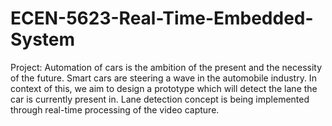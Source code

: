 # ECEN-5623-Real-Time-Embedded-System
Project: Automation of cars is the ambition of the present and the necessity of the future. Smart cars are steering a wave in the automobile industry. In context of this, we aim to design a prototype which will detect the lane the car is currently present in. Lane detection concept is being implemented through real-time processing of the video capture.
